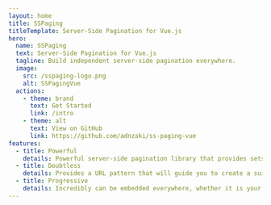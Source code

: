 ```yaml
---
layout: home
title: SSPaging
titleTemplate: Server-Side Pagination for Vue.js
hero:
  name: SSPaging
  text: Server-Side Pagination for Vue.js
  tagline: Build independent server-side pagination everywhere.
  image:
    src: /sspaging-logo.png
    alt: SSPagingVue
  actions:
    - theme: brand
      text: Get Started
      link: /intro
    - theme: alt
      text: View on GitHub
      link: https://github.com/adnzaki/ss-paging-vue
features:
  - title: Powerful
    details: Powerful server-side pagination library that provides sets of ready-to-use toolkit to work with the server. Requires no dependency to work, very small size and full of flexibility. 
  - title: Doubtless
    details: Provides a URL pattern that will guide you to create a suitable server-side code that match SSPaging needs, but still gives you a freedom to provide your own URL pattern. 
  - title: Progressive
    details: Incredibly can be embedded everywhere, whether it is your new or existing projects.
---
```

